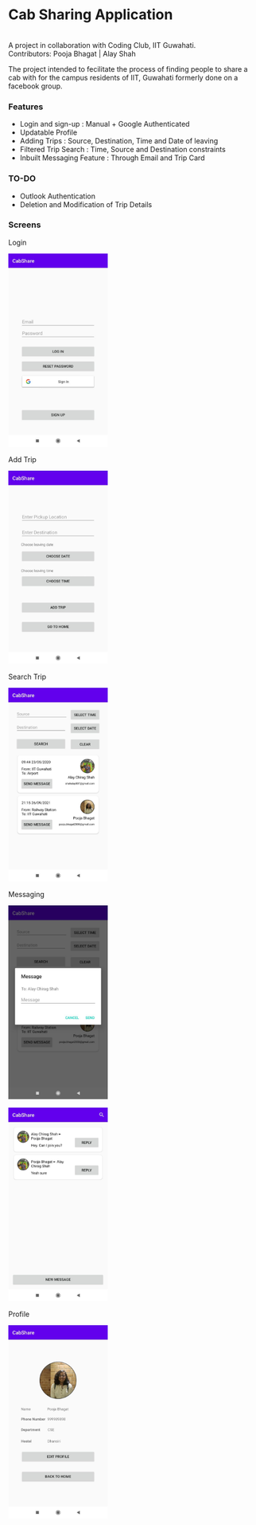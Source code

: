 # Cab Sharing Application
<br/>
A project in collaboration with Coding Club, IIT Guwahati. 
<br/>
Contributors: Pooja Bhagat | Alay Shah
<br/>

The project intended to fecilitate the process of finding people to share a cab with for the campus residents of IIT, Guwahati formerly done on a facebook group. 

### Features
 * Login and sign-up : Manual + Google Authenticated 
* Updatable Profile
* Adding Trips : Source, Destination, Time and Date of leaving 
* Filtered Trip Search : Time, Source and Destination constraints 
* Inbuilt Messaging Feature : Through Email and Trip Card 

### TO-DO
* Outlook Authentication
* Deletion and Modification of Trip Details

### Screens

Login
<p>
<img src = "images/login.jpg" width=200>
</p>

Add Trip
<p>
<img src = "images/add_trip.jpg" width=200>
</p>

Search Trip
<p>
<img src = "images/search_trip.jpg" width=200>
</p>

Messaging
<p>
<img src = "images/message_dialog.jpg" width=200>
</p>
<p>
<img src = "images/messages.jpg" width=200>
</p>

Profile
<p>
<img src = "images/profile.jpg" width=200>
</p>